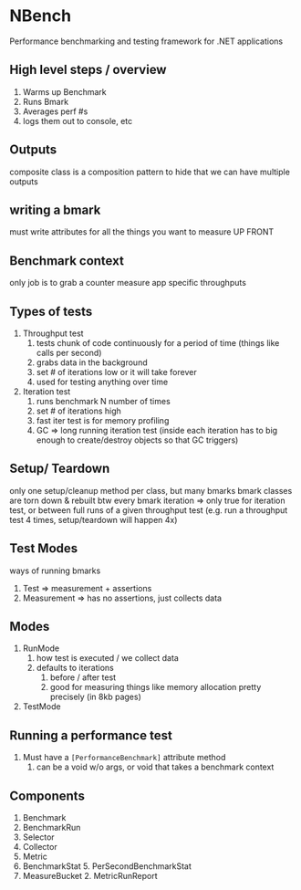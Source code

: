 # NBench
Performance benchmarking and testing framework for .NET applications

## High level steps / overview
1. Warms up Benchmark
2. Runs Bmark
3. Averages perf #s
4. logs them out to console, etc


## Outputs
composite class is a composition pattern to hide that we can have multiple outputs


## writing a bmark
must write attributes for all the things you want to measure UP FRONT

## Benchmark context
only job is to grab a counter
measure app specific throughputs

## Types of tests
1. Throughput test
    1. tests chunk of code continuously for a period of time (things like calls per second)
    2. grabs data in the background
    1. set # of iterations low or it will take forever
    2. used for testing anything over time
2. Iteration test
    1. runs benchmark N number of times
    1. set # of iterations high
    2. fast iter test is for memory profiling
    3. GC => long running iteration test (inside each iteration has to big enough to create/destroy objects so that GC triggers)

## Setup/ Teardown
only one setup/cleanup method per class, but many bmarks
bmark classes are torn down & rebuilt btw every bmark iteration => only true for iteration test, or between full runs of a given throughput test (e.g. run a throughput test 4 times, setup/teardown will happen 4x)

## Test Modes
ways of running bmarks

1. Test => measurement + assertions
2. Measurement => has no assertions, just collects data

## Modes
1. RunMode
    1. how test is executed / we collect data
    2. defaults to iterations
        1. before / after test
        2. good for measuring things like memory allocation pretty precisely (in 8kb pages)
2. TestMode

## Running a performance test
1. Must have a `[PerformanceBenchmark]` attribute method
    1. can be a void w/o args, or void that takes a benchmark context


## Components

1. Benchmark
1. BenchmarkRun
2. Selector
3. Collector
4. Metric
4. BenchmarkStat
    5.  PerSecondBenchmarkStat
1. MeasureBucket
    2. MetricRunReport